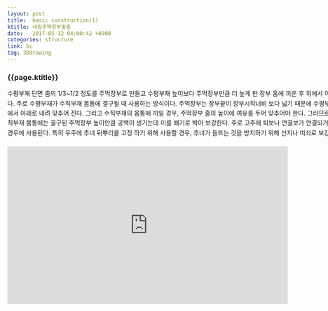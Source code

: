 ```yaml
---
layout: post
title:  basic construction(1)
ktitle: 내림주먹장부맞춤
date:   2017-05-12 04:00:42 +0900
categories: structure
link: bc
tag: 3Ddrawing
---
```


<div style="width:900px; margin:0px auto">

<h3>
	{{page.ktitle}}
</h3>

<p style="line-height: 160%">수평부재 단면 춤의 1/3~1/2 정도를 주먹장부로 만들고 수평부재 높이보다 주먹장부만큼
더 높게 판 장부 홈에 끼운 후 위에서 아래로 내려 맞춘 결구방식이다.
주로 수평부재가 수직부재 몸통에 결구될 때 사용하는 방식이다. 주먹장부는 장부끝이 장부시작너비
보다 넓기 때문에 수평부재에 주먹장부를 낼 경우, 위에서 아래로 내려 맞추어 진다. 그리고 수직부재의
몸통에 끼일 경우, 주먹장부 홈의 높이에 여유를 두어 맞추어야 한다. 그러므로 내림주먹장부맞춤을 한
수직부재 몸통에는 결구된 주먹장부 높이만큼 공백이 생기는데 이를 쐐기로 박아 보강한다. 주로 고주에
퇴보나 연결보가 연결되거나, 우주에 추녀를 고정하는 경우에 사용된다. 특히 우주에 추녀 뒤뿌리를 고정
하기 위해 사용할 경우, 추녀가 들뜨는 것을 방지하기 위해 산지나 띠쇠로 보강하기도 한다.</p>	
</div>	

<div style="text-align:center; margin:20px 0px 30px 0px; display: block;">
<iframe width="640" height="360" src="https://www.youtube.com/embed/8gLndmUKGbE" frameborder="0" gesture="media" allow="encrypted-media" allowfullscreen></iframe></div>
